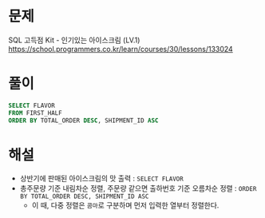 # 문제
SQL 고득점 Kit - 인기있는 아이스크림 (LV.1)
https://school.programmers.co.kr/learn/courses/30/lessons/133024


# 풀이

```SQL
SELECT FLAVOR
FROM FIRST_HALF
ORDER BY TOTAL_ORDER DESC, SHIPMENT_ID ASC
```


# 해설
* 상반기에 판매된 아이스크림의 맛 출력 : `SELECT FLAVOR`
* 총주문량 기준 내림차순 정렬, 주문량 같으면 출하번호 기준 오름차순 정렬 : `ORDER BY TOTAL_ORDER DESC, SHIPMENT_ID ASC`
    * 이 때, 다중 정렬은 `콤마`로 구분하며 먼저 입력한 열부터 정렬한다.